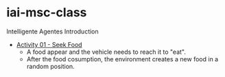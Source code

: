 # iai-msc-class
Intelligente Agentes Introduction
- [Activity 01 - Seek Food](/iai-msc-class/01-seek-food)
  - A food appear and the vehicle needs to reach it to "eat". 
  - After the food cosumption, the environment creates a new food in a random position.
